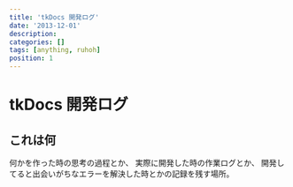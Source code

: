 ```yaml
---
title: 'tkDocs 開発ログ'
date: '2013-12-01'
description:
categories: []
tags: [anything, ruhoh]
position: 1
---
```


# tkDocs 開発ログ

## これは何

何かを作った時の思考の過程とか、
実際に開発した時の作業ログとか、
開発してると出会いがちなエラーを解決した時とかの記録を残す場所。


<br/><br/><br/><br/><br/><br/><br/><br/><br/><br/><br/><br/><br/><br/>

